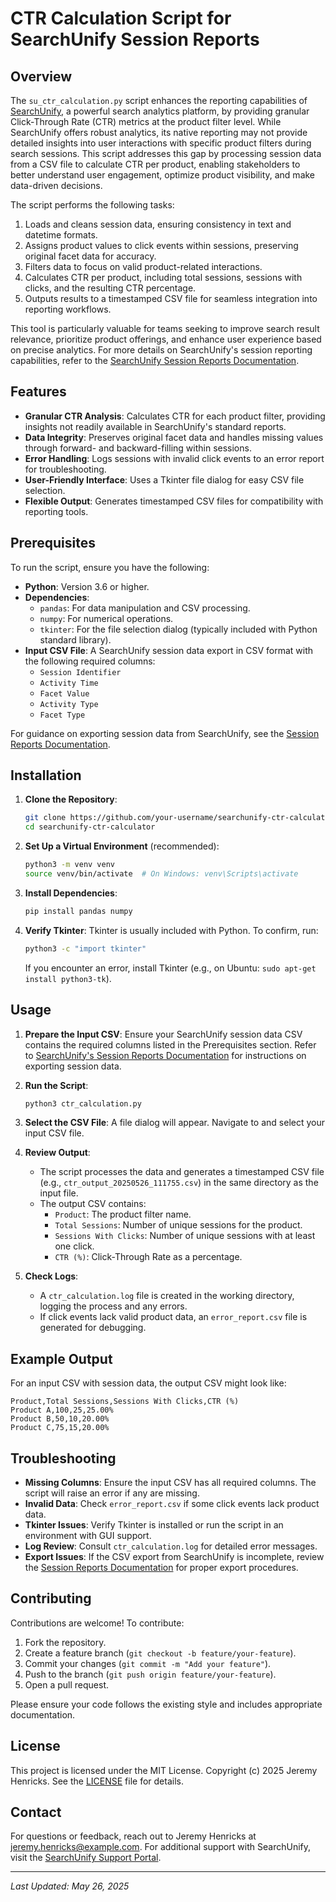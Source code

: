 # CTR Calculation Script for SearchUnify Session Reports

## Overview

The `su_ctr_calculation.py` script enhances the reporting capabilities of [SearchUnify](https://www.searchunify.com/), a powerful search analytics platform, by providing granular Click-Through Rate (CTR) metrics at the product filter level. While SearchUnify offers robust analytics, its native reporting may not provide detailed insights into user interactions with specific product filters during search sessions. This script addresses this gap by processing session data from a CSV file to calculate CTR per product, enabling stakeholders to better understand user engagement, optimize product visibility, and make data-driven decisions.

The script performs the following tasks:
1. Loads and cleans session data, ensuring consistency in text and datetime formats.
2. Assigns product values to click events within sessions, preserving original facet data for accuracy.
3. Filters data to focus on valid product-related interactions.
4. Calculates CTR per product, including total sessions, sessions with clicks, and the resulting CTR percentage.
5. Outputs results to a timestamped CSV file for seamless integration into reporting workflows.

This tool is particularly valuable for teams seeking to improve search result relevance, prioritize product offerings, and enhance user experience based on precise analytics. For more details on SearchUnify's session reporting capabilities, refer to the [SearchUnify Session Reports Documentation](https://docs.searchunify.com/Content/Search-Analytics/Search-Analytics.htm).

## Features

- **Granular CTR Analysis**: Calculates CTR for each product filter, providing insights not readily available in SearchUnify's standard reports.
- **Data Integrity**: Preserves original facet data and handles missing values through forward- and backward-filling within sessions.
- **Error Handling**: Logs sessions with invalid click events to an error report for troubleshooting.
- **User-Friendly Interface**: Uses a Tkinter file dialog for easy CSV file selection.
- **Flexible Output**: Generates timestamped CSV files for compatibility with reporting tools.

## Prerequisites

To run the script, ensure you have the following:

- **Python**: Version 3.6 or higher.
- **Dependencies**:
  - `pandas`: For data manipulation and CSV processing.
  - `numpy`: For numerical operations.
  - `tkinter`: For the file selection dialog (typically included with Python standard library).
- **Input CSV File**: A SearchUnify session data export in CSV format with the following required columns:
  - `Session Identifier`
  - `Activity Time`
  - `Facet Value`
  - `Activity Type`
  - `Facet Type`

For guidance on exporting session data from SearchUnify, see the [Session Reports Documentation]([https://docs.searchunify.com/docs/analytics/session-reports](https://docs.searchunify.com/Content/Search-Analytics/Download-or-Share-Report.htm)).

## Installation

1. **Clone the Repository**:
   ```bash
   git clone https://github.com/your-username/searchunify-ctr-calculator.git
   cd searchunify-ctr-calculator
   ```

2. **Set Up a Virtual Environment** (recommended):
   ```bash
   python3 -m venv venv
   source venv/bin/activate  # On Windows: venv\Scripts\activate
   ```

3. **Install Dependencies**:
   ```bash
   pip install pandas numpy
   ```

4. **Verify Tkinter**:
   Tkinter is usually included with Python. To confirm, run:
   ```bash
   python3 -c "import tkinter"
   ```
   If you encounter an error, install Tkinter (e.g., on Ubuntu: `sudo apt-get install python3-tk`).

## Usage

1. **Prepare the Input CSV**:
   Ensure your SearchUnify session data CSV contains the required columns listed in the Prerequisites section. Refer to [SearchUnify's Session Reports Documentation](https://docs.searchunify.com/docs/analytics/session-reports) for instructions on exporting session data.

2. **Run the Script**:
   ```bash
   python3 ctr_calculation.py
   ```

3. **Select the CSV File**:
   A file dialog will appear. Navigate to and select your input CSV file.

4. **Review Output**:
   - The script processes the data and generates a timestamped CSV file (e.g., `ctr_output_20250526_111755.csv`) in the same directory as the input file.
   - The output CSV contains:
     - `Product`: The product filter name.
     - `Total Sessions`: Number of unique sessions for the product.
     - `Sessions With Clicks`: Number of unique sessions with at least one click.
     - `CTR (%)`: Click-Through Rate as a percentage.

5. **Check Logs**:
   - A `ctr_calculation.log` file is created in the working directory, logging the process and any errors.
   - If click events lack valid product data, an `error_report.csv` file is generated for debugging.

## Example Output

For an input CSV with session data, the output CSV might look like:

```csv
Product,Total Sessions,Sessions With Clicks,CTR (%)
Product A,100,25,25.00%
Product B,50,10,20.00%
Product C,75,15,20.00%
```

## Troubleshooting

- **Missing Columns**: Ensure the input CSV has all required columns. The script will raise an error if any are missing.
- **Invalid Data**: Check `error_report.csv` if some click events lack product data.
- **Tkinter Issues**: Verify Tkinter is installed or run the script in an environment with GUI support.
- **Log Review**: Consult `ctr_calculation.log` for detailed error messages.
- **Export Issues**: If the CSV export from SearchUnify is incomplete, review the [Session Reports Documentation](https://docs.searchunify.com/docs/analytics/session-reports) for proper export procedures.

## Contributing

Contributions are welcome! To contribute:
1. Fork the repository.
2. Create a feature branch (`git checkout -b feature/your-feature`).
3. Commit your changes (`git commit -m "Add your feature"`).
4. Push to the branch (`git push origin feature/your-feature`).
5. Open a pull request.

Please ensure your code follows the existing style and includes appropriate documentation.

## License

This project is licensed under the MIT License. Copyright (c) 2025 Jeremy Henricks. See the [LICENSE](LICENSE) file for details.

## Contact

For questions or feedback, reach out to Jeremy Henricks at [jeremy.henricks@example.com](mailto:jeremy.henricks@example.com). For additional support with SearchUnify, visit the [SearchUnify Support Portal](https://support.searchunify.com/).

---
*Last Updated: May 26, 2025*
